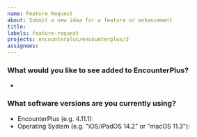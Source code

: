```yaml
---
name: Feature Request
about: Submit a new idea for a feature or enhancement
title:
labels: feature-request
projects: encounterplus/encounterplus/3
assignees:
---
```

### What would you like to see added to EncounterPlus?
- 

### What software versions are you currently using?
- EncounterPlus (e.g. 4.11.1): 
- Operating System (e.g. "iOS/iPadOS 14.2" or "macOS 11.3"): 
